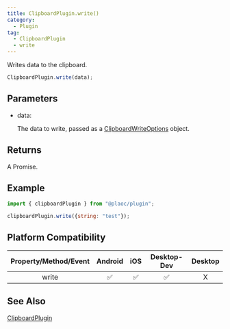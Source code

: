 ```yaml
---
title: ClipboardPlugin.write()
category:
  - Plugin
tag:
  - ClipboardPlugin
  - write  
---
```


Writes data to the clipboard.

```js
ClipboardPlugin.write(data);
```

## Parameters

- data: 

  The data to write, passed as a [ClipboardWriteOptions](../../interface/clipboard-write-options/) object.

## Returns

A Promise.

## Example

```js
import { clipboardPlugin } from "@plaoc/plugin";

clipboardPlugin.write({string: "test"}); 
```

## Platform Compatibility

| Property/Method/Event | Android | iOS | Desktop-Dev | Desktop |
|:---------------------:|:-------:|:---:|:-----------:|:-------:|
| write                 | ✅      | ✅  | ✅          | X       |

## See Also

[ClipboardPlugin](./index.md)